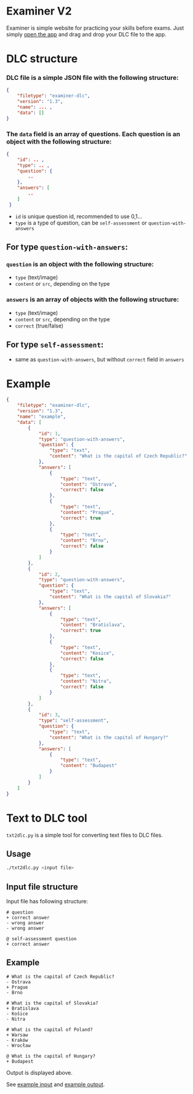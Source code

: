 # Examiner V2
Examiner is simple website for practicing your skills before exams.
Just simply [open the app](https://adaxiik.github.io/examiner-v2/) and drag and drop your DLC file to the app.

# DLC structure

### DLC file is a simple JSON file with the following structure:

```json
{
    "filetype": "examiner-dlc",
    "version": "1.3",
    "name": ... ,
    "data": []
}
```
### The `data` field is an array of questions. Each question is an object with the following structure:

```json
{
    "id": .. ,
    "type": .. ,
    "question": {
        ..
    },
    "answers": [
        ..
    ]
 }
```

- `id` is unique question id, recommended to use 0,1...
- `type` is a type of question, can be `self-assessment` or `question-with-answers`

## For type `question-with-answers`:

### `question` is an object with the following structure:
- `type` (text/image)
- `content` or `src`, depending on the type

### `answers` is an array of objects with the following structure:
- `type` (text/image)
- `content` or `src`, depending on the type
- `correct` (true/false)
    
## For type `self-assessment`:
- same as `question-with-answers`, but without `correct` field in `answers`

# Example

```json
{
    "filetype": "examiner-dlc",
    "version": "1.3",
    "name": "example",
    "data": [
        {
            "id": 1,
            "type": "question-with-answers",
            "question": {
                "type": "text",
                "content": "What is the capital of Czech Republic?"
            },
            "answers": [
                {
                    "type": "text",
                    "content": "Ostrava",
                    "correct": false
                },
                {
                    "type": "text",
                    "content": "Prague",
                    "correct": true
                },
                {
                    "type": "text",
                    "content": "Brno",
                    "correct": false
                }
            ]
        },
        {
            "id": 2,
            "type": "question-with-answers",
            "question": {
                "type": "text",
                "content": "What is the capital of Slovakia?"
            },
            "answers": [
                {
                    "type": "text",
                    "content": "Bratislava",
                    "correct": true
                },
                {
                    "type": "text",
                    "content": "Kosice",
                    "correct": false
                },
                {
                    "type": "text",
                    "content": "Nitra",
                    "correct": false
                }
            ]
        },
        {
            "id": 3,
            "type": "self-assessment",
            "question": {
                "type": "text",
                "content": "What is the capital of Hungary?"
            },
            "answers": [
                {
                    "type": "text",
                    "content": "Budapest"
                }
            ]
        }
    ]
}
```

# Text to DLC tool
`txt2dlc.py` is a simple tool for converting text files to DLC files. 

## Usage
```sh
./txt2dlc.py <input file>
```

## Input file structure
Input file has following structure:
```
# question
+ correct answer
- wrong answer
- wrong answer

@ self-assessment question
+ correct answer
```

## Example
```
# What is the capital of Czech Republic?
- Ostrava
+ Prague
- Brno

# What is the capital of Slovakia?
+ Bratislava
- Košice
- Nitra

# What is the capital of Poland?
+ Warsaw
- Kraków
- Wrocław

@ What is the capital of Hungary?
+ Budapest
```
Output is displayed above.

See [example input](example/example.txt) and [example output](example/example.dlc).